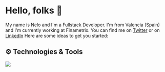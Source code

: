 # Hello, folks 👋

My name is Nelo and I'm a Fullstack Developer. I'm from Valencia (Spain) and I'm currently working at Finametrix. You can find me on [Twitter](https://twitter.com/NeloDev) or on [LinkedIn](https://www.linkedin.com/in/manuel-puchades-bres%C3%B3-115a58179/)
Here are some ideas to get you started:

## ⚙️ Technologies & Tools
![](https://img.shields.io/badge/<Framework>-<React>-informational?style=flat&logo=<React>&logoColor=white&color=2bbc8a)
